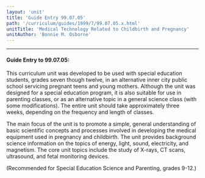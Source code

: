 ```yaml
---
layout: 'unit'
title: 'Guide Entry 99.07.05'
path: '/curriculum/guides/1999/7/99.07.05.x.html'
unitTitle: 'Medical Technology Related to Childbirth and Pregnancy'
unitAuthor: 'Bonnie M. Osborne'
---
```


<body>
<hr/>
 <h4>
  Guide Entry to 99.07.05:
 </h4>
 This curriculum unit was developed to be used with special education students, grades seven though twelve, in an alternative inner city public school servicing pregnant teens and young mothers.  Although the unit was designed for a special education program, it is also suitable for use in parenting classes, or as an alternative topic in a general science class (with some modifications).  The entire unit should take approximately three weeks, depending on the frequency and length of classes.
 <p>
  The main focus of the unit is to promote a simple, general understanding of basic scientific concepts and processes involved in developing the medical equipment used in pregnancy and childbirth.  The unit provides background science information on the topics of energy, light, sound, electricity, and magnetism.  The core unit topics include the study of X-rays, CT scans, ultrasound, and fetal monitoring devices.
 </p>
 <p>
  (Recommended for Special Education Science and Parenting, grades 9-12.)
 </p>

</body>
